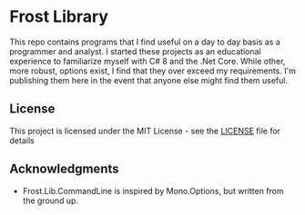 # Frost Library

This repo contains programs that I find useful on a day to day basis as a programmer and analyst. I started these projects as an educational experience to familiarize myself with C# 8 and the .Net Core. While other, more robust, options exist, I find that they over exceed my requirements. I'm publishing them here in the event that anyone else might find them useful.

## License

This project is licensed under the MIT License - see the [LICENSE](LICENSE) file for details

## Acknowledgments

* Frost.Lib.CommandLine is inspired by Mono.Options, but written from the ground up.

